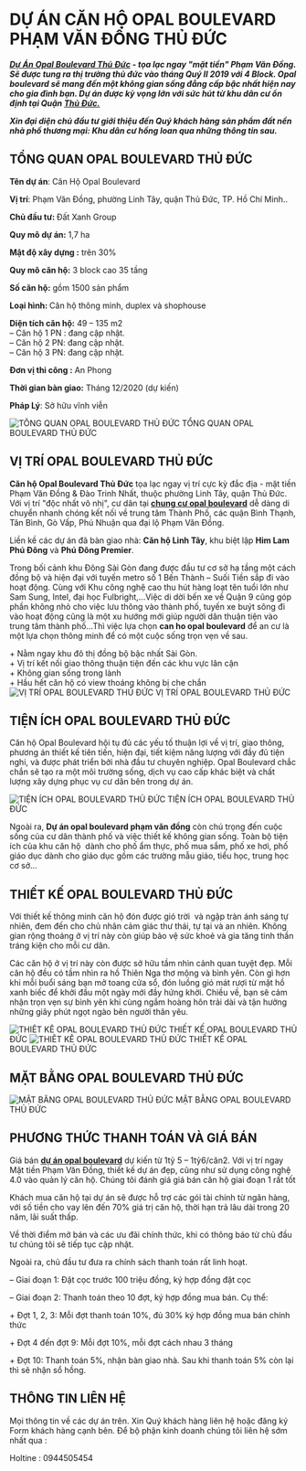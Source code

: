 <h1><strong>DỰ ÁN CĂN HỘ OPAL BOULEVARD PHẠM VĂN ĐỒNG THỦ ĐỨC</strong></h1>
<p><strong><em><a href="https://namtrungland.com/can-ho-opal-boulevard-thu-duc/">Dự Án Opal Boulevard Thủ Đức</a> - tọa lạc ngay "mặt tiền" Phạm Văn Đồng. Sẽ được tung ra thị trường thủ đức vào tháng Quý II 2019 với 4 Block. Opal boulevard sẽ mang đến một không gian sống đẳng cấp bậc nhất hiện nay cho gia đình bạn. Dự án được kỳ vọng lớn với sức hút từ khu dân cư ổn định tại Quận <a href="https://vi.wikipedia.org/wiki/Th%E1%BB%A7_%C4%90%E1%BB%A9c">Thủ Đức.</a></em></strong></p>
<p><em><strong>Xin đại diện chủ đầu tư giới thiệu đến Quý khách hàng sản phẩm đất nền nhà phố thương mại: Khu dân cư hồng loan qua những thông tin sau.</strong></em></p>
	<h2><strong>TỔNG QUAN OPAL BOULEVARD THỦ ĐỨC</strong></h2>
<p><strong>Tên dự án</strong>: Căn Hộ Opal Boulevard </p>
<p><strong>Vị trí</strong>: Phạm Văn Đồng, phường Linh Tây, quận Thủ Đức, TP. Hồ Chí Minh..</p>
<p><strong>Chủ đầu tư: </strong>Đất Xanh Group</p>
<p><strong>Quy mô dự án:</strong> 1,7 ha</p>
<p><strong>Mật độ xây dựng :</strong> trên 30%</p>
<p><strong>Quy mô căn hộ:</strong> 3 block cao 35 tầng</p>
<p><strong>Số căn hộ:</strong> gồm 1500 sản phẩm</p>
<p><strong>Loại hình: </strong>Căn hộ thông minh, duplex và shophouse</p>
<strong>Diện tích căn hộ:</strong> 49 – 135 m2<br />
– Căn hộ 1 PN : đang cập nhật.<br />
– Căn hộ 2 PN: đang cập nhật.<br />
– Căn hộ 3 PN: đang cập nhật.
<p><strong>Đơn vị thi công :</strong> An Phong</p>
<p><strong>Thời gian bàn giao:</strong> Tháng 12/2020 (dự kiến) </p>
<p><strong>Pháp Lý</strong>: Sở hữu vĩnh viễn</p>
				<img src="http://namtrungland.com/wp-content/uploads/2019/03/opal-boulevard.jpg" alt="TỔNG QUAN OPAL BOULEVARD THỦ ĐỨC" itemprop="image" title="TỔNG QUAN OPAL BOULEVARD THỦ ĐỨC" onerror="this.style.display='none'"  />
						TỔNG QUAN OPAL BOULEVARD THỦ ĐỨC
	<h2><strong>VỊ TRÍ</strong><strong> OPAL BOULEVARD THỦ ĐỨC</strong></h2>
<p><strong>Căn hộ Opal Boulevard Thủ Đức</strong> tọa lạc ngay vị trí cực kỳ đắc địa - mặt tiền Phạm Văn Đồng &amp; Đào Trinh Nhất, thuộc phường Linh Tây, quận Thủ Đức. Với vị trí "độc nhất vô nhị", cư dân tại <a href="https://namtrungland.com/can-ho-opal-boulevard-thu-duc/"><strong>chung cư opal boulevard</strong></a> dễ dàng di chuyển nhanh chóng kết nối về trung tâm Thành Phố, các quận Bình Thạnh, Tân Bình, Gò Vấp, Phú Nhuận qua đại lộ Phạm Văn Đồng.</p>
<p>Liền kề các dự án đã bàn giao nhà: <strong>Căn hộ Linh Tây</strong>, khu biệt lập <strong>Him Lam Phú Đông</strong> và <strong>Phú Đông Premier</strong>.</p>
<p>Trong bối cảnh khu Đông Sài Gòn đang được đầu tư cơ sở hạ tầng một cách đồng bộ và hiện đại với tuyến metro số 1 Bến Thành – Suối Tiền sắp đi vào hoạt động. Cùng với Khu công nghệ cao thu hút hàng loạt tên tuổi lớn như Sam Sung, Intel, đại học Fulbright,...Việc di dời bến xe về Quận 9 cũng góp phần không nhỏ cho việc lưu thông vào thành phố, tuyến xe buýt sông đi vào hoạt động cũng là một xu hướng mới giúp người dân thuận tiện vào trung tâm thành phố...Thì việc lựa chọn <strong>can ho opal boulevard</strong> để an cư là một lựa chọn thông minh để có một cuộc sống trọn vẹn về sau.</p>
+ Nằm ngay khu đô thị đồng bộ bậc nhất Sài Gòn.<br />
+ Vị trí kết nối giao thông thuận tiện đến các khu vực lân cận<br />
+ Không gian sống trong lành<br />
+ Hầu hết căn hộ có view thoáng không bị che chắn
				<img src="http://namtrungland.com/wp-content/uploads/2019/03/vị-trí-opal-boulevard.jpg" alt="VỊ TRÍ OPAL BOULEVARD THỦ ĐỨC" itemprop="image" title="VỊ TRÍ OPAL BOULEVARD THỦ ĐỨC" onerror="this.style.display='none'"  />
						VỊ TRÍ OPAL BOULEVARD THỦ ĐỨC
	<h2><strong>TIỆN ÍCH </strong><strong>OPAL BOULEVARD THỦ ĐỨC</strong></h2>
<p>Căn hộ Opal Boulevard hội tụ đủ các yếu tố thuận lợi về vị trí, giao thông, phương án thiết kế tiên tiến, hiện đại, tiết kiệm năng lượng với đầy đủ tiện nghi, và được phát triển bởi nhà đầu tư chuyên nghiệp. Opal Boulevard chắc chắn sẽ tạo ra một môi trường sống, dịch vụ cao cấp khác biệt và chất lượng xây dựng phục vụ cư dân bên trong dự án.</p>
				<img src="http://namtrungland.com/wp-content/uploads/2019/03/tien-ich-ngoai-khu-du-an-opal-boulevard.jpg" alt="TIỆN ÍCH OPAL BOULEVARD THỦ ĐỨC" itemprop="image" title="TIỆN ÍCH OPAL BOULEVARD THỦ ĐỨC" onerror="this.style.display='none'"  />
						TIỆN ÍCH OPAL BOULEVARD THỦ ĐỨC
	<p>Ngoài ra, <strong>Dự án opal boulevard phạm văn đồng</strong> còn chú trọng đến cuộc sống của cư dân thành phố và việc thiết kế không gian sống. Toàn bộ tiện ích của khu căn hộ  dành cho phố ẩm thực, phố mua sắm, phố xe hơi, phố giáo dục dành cho giáo dục gồm các trường mẫu giáo, tiểu học, trung học cơ sở…</p>
	<h2><strong>THIẾT KẾ </strong><strong>OPAL BOULEVARD THỦ ĐỨC</strong></h2>
<p>Với thiết kế thông minh căn hộ đón được gió trời  và ngập tràn ánh sáng tự nhiên, đem đến cho chủ nhân cảm giác thư thái, tự tại và an nhiên. Không gian rộng thoáng ở vị trí này còn giúp bảo vệ sức khoẻ và gia tăng tinh thần tráng kiện cho mỗi cư dân.</p>
<p>Các căn hộ ở vị trí này còn được sở hữu tầm nhìn cảnh quan tuyệt đẹp. Mỗi căn hộ đều có tầm nhìn ra hồ Thiên Nga thơ mộng và bình yên. Còn gì hơn khi mỗi buổi sáng bạn mở toang cửa sổ, đón luồng gió mát rượi từ mặt hồ xanh biếc để khởi đầu một ngày mới đầy hứng khởi. Chiều về, bạn sẽ cảm nhận trọn vẹn sự bình yên khi cùng ngắm hoàng hôn trải dài và tận hưởng những giây phút ngọt ngào bên người thân yêu.</p>
				<img src="http://namtrungland.com/wp-content/uploads/2019/03/af309132ab3c4962102d-min.jpg" alt="THIẾT KẾ OPAL BOULEVARD THỦ ĐỨC" itemprop="image" title="THIẾT KẾ OPAL BOULEVARD THỦ ĐỨC" onerror="this.style.display='none'"  />
						THIẾT KẾ OPAL BOULEVARD THỦ ĐỨC
				<img src="http://namtrungland.com/wp-content/uploads/2019/03/4c641264286aca34937b-min.jpg" alt="THIẾT KẾ OPAL BOULEVARD THỦ ĐỨC" itemprop="image" title="THIẾT KẾ OPAL BOULEVARD THỦ ĐỨC" onerror="this.style.display='none'"  />
						THIẾT KẾ OPAL BOULEVARD THỦ ĐỨC
	<h2><strong>MẶT BẰNG</strong> <strong>OPAL BOULEVARD THỦ ĐỨC</strong></h2>
				<img src="http://namtrungland.com/wp-content/uploads/2019/03/mặt-bằng-opal-boulevard.jpg" alt="MẶT BẰNG OPAL BOULEVARD THỦ ĐỨC" itemprop="image" title="MẶT BẰNG OPAL BOULEVARD THỦ ĐỨC" onerror="this.style.display='none'"  />
						MẶT BẰNG OPAL BOULEVARD THỦ ĐỨC
	<h2><strong>PHƯƠNG THỨC THANH TOÁN VÀ GIÁ BÁN </strong></h2>
<p>Giá bán <a href="https://namtrungland.com/can-ho-opal-boulevard-thu-duc/"><strong>dự án opal boulevard</strong></a> dự kiến từ 1tỷ 5 – 1tỷ6/căn2. Với vị trí ngay Mặt tiền Phạm Văn Đồng, thiết kế dự án đẹp, cũng như sử dụng công nghệ 4.0 vào quản lý căn hộ. Chúng tôi đánh giá giá bán căn hộ giai đoạn 1 rất tốt</p>
<p>Khách mua căn hộ tại dự án sẽ được hỗ trợ các gói tài chính từ ngân hàng, với số tiền cho vay lên đến 70% giá trị căn hộ, thời hạn trả lâu dài trong 20 năm, lãi suất thấp.</p>
<p>Về thời điểm mở bán và các ưu đãi chính thức, khi có thông báo từ chủ đầu tư chúng tôi sẽ tiếp tục cập nhật.</p>
<p>Ngoài ra, chủ đầu tư đưa ra chính sách thanh toán rất linh hoạt.</p>
<p>– Giai đoạn 1: Đặt cọc trước 100 triệu đồng, ký hợp đồng đặt cọc</p>
<p>– Giai đoạn 2: Thanh toán theo 10 đợt, ký hợp đồng mua bán. Cụ thể:</p>
<p>+ Đợt 1, 2, 3: Mỗi đợt thanh toán 10%, đủ 30% ký hợp đồng mua bán chính thức</p>
<p>+ Đợt 4 đến đợt 9: Mỗi đợt 10%, mỗi đợt cách nhau 3 tháng</p>
<p>+ Đợt 10: Thanh toán 5%, nhận bàn giao nhà. Sau khi thanh toán 5% còn lại thì sẽ nhận sổ hồng.</p>
	<h2><strong>THÔNG TIN LIÊN HỆ</strong></h2>
<p>Mọi thông tin về các dự án trên. Xin Quý khách hàng liên hệ hoặc đăng ký Form khách hàng cạnh bên. Để bộ phận kinh doanh chúng tôi liên hệ sớm nhất qua :</p>
<p>Holtine : 0944505454</p>
	
